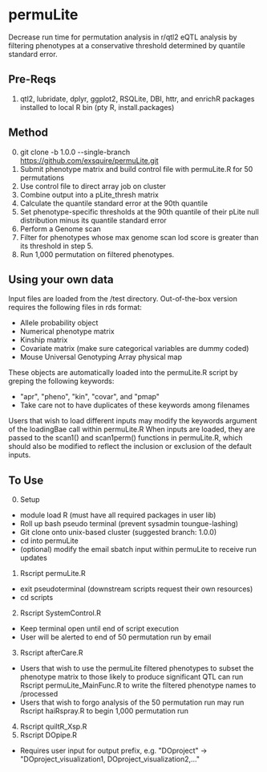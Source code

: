 # permuLite
Decrease run time for permutation analysis in r/qtl2 eQTL analysis by filtering phenotypes at a conservative threshold determined by quantile standard error. 

## Pre-Reqs
1. qtl2, lubridate, dplyr, ggplot2, RSQLite, DBI, httr, and enrichR packages installed to local R bin (pty R, install.packages)

## Method
0. git clone -b 1.0.0 --single-branch https://github.com/exsquire/permuLite.git
1. Submit phenotype matrix and build control file with permuLite.R for 50 permutations
2. Use control file to direct array job on cluster
3. Combine output into a pLite_thresh matrix
4. Calculate the quantile standard error at the 90th quantile
5. Set phenotype-specific thresholds at the 90th quantile of their pLite null distribution minus its quantile standard error
6. Perform a Genome scan 
7. Filter for phenotypes whose max genome scan lod score is greater than its threshold in step 5. 
8. Run 1,000 permutation on filtered phenotypes. 

## Using your own data
Input files are loaded from the /test directory. Out-of-the-box version requires the following files in rds format:
- Allele probability object
- Numerical phenotype matrix
- Kinship matrix
- Covariate matrix (make sure categorical variables are dummy coded)
- Mouse Universal Genotyping Array physical map 

These objects are automatically loaded into the permuLite.R script by greping the following keywords:
- "apr", "pheno", "kin", "covar", and "pmap"
- Take care not to have duplicates of these keywords among filenames

Users that wish to load different inputs may modify the keywords argument of the loadingBae call within permuLite.R
When inputs are loaded, they are passed to the scan1() and scan1perm() functions in permuLite.R, which should also be modified to reflect the inclusion or exclusion of the default inputs. 


## To Use
0. Setup
 - module load R (must have all required packages in user lib)
 - Roll up bash pseudo terminal (prevent sysadmin toungue-lashing)
 - Git clone onto unix-based cluster (suggested branch: 1.0.0)
 - cd into permuLite
 - (optional) modify the email sbatch input within permuLite to receive run updates
1. Rscript permuLite.R
 - exit pseudoterminal (downstream scripts request their own resources)  
 - cd scripts  
2. Rscript SystemControl.R
 - Keep terminal open until end of script execution
 - User will be alerted to end of 50 permutation run by email
3. Rscript afterCare.R 
- Users that wish to use the permuLite filtered phenotypes to subset the phenotype matrix to those likely to produce significant QTL can run Rscript permuLite_MainFunc.R to write the filtered phenotype names to /processed
- Users that wish to forgo analysis of the 50 permutation run may run Rscript haiRspray.R to begin 1,000 permutation run
4. Rscript quiltR_Xsp.R
5. Rscript DOpipe.R
- Requires user input for output prefix, e.g. "DOproject" -> "DOproject_visualization1, DOproject_visualization2,..."

